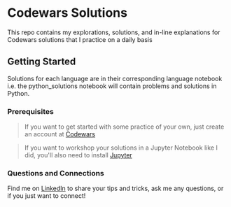 # Codewars Solutions

This repo contains my explorations, solutions, and in-line explanations for Codewars solutions that I practice on a daily basis

## Getting Started

Solutions for each language are in their corresponding language notebook i.e. the python_solutions notebook will contain problems and solutions in Python.

### Prerequisites

> If you want to get started with some practice of your own, just create an account at [Codewars](https://www.codewars.com)

> If you want to workshop your solutions in a Jupyter Notebook like I did, you'll also need to install [Jupyter](http://jupyter.readthedocs.io/en/latest/install.html)

### Questions and Connections

Find me on [LinkedIn](https://www.linkedin.com/in/dodgemcintosh/) to share your tips and tricks, ask me any questions, or if you just want to connect!